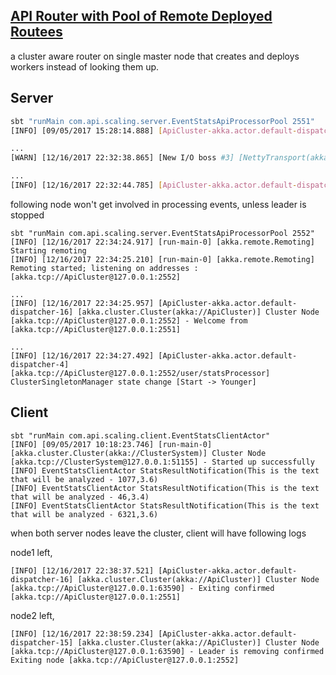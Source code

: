 
[API Router with Pool of Remote Deployed Routees](http://developer.lightbend.com/guides/akka-sample-cluster-scala/#router-example-with-pool-of-remote-deployed-routees)
---------------------------------------------

a cluster aware router on single master node that creates and deploys workers
instead of looking them up.

Server
------

```bash
sbt "runMain com.api.scaling.server.EventStatsApiProcessorPool 2551"
[INFO] [09/05/2017 15:28:14.888] [ApiCluster-akka.actor.default-dispatcher-16] [akka.tcp://ApiCluster@127.0.0.1:2551/user/statsProcessor] ClusterSingletonManager state change [Start -> Oldest]

...
[WARN] [12/16/2017 22:32:38.865] [New I/O boss #3] [NettyTransport(akka://ApiCluster)] Remote connection to [null] failed with java.net.ConnectException: Connection refused: /127.0.0.1:2552

...
[INFO] [12/16/2017 22:32:44.785] [ApiCluster-akka.actor.default-dispatcher-16] [akka.tcp://ApiCluster@127.0.0.1:2551/user/statsProcessorProxy] Singleton identified at [akka://ApiCluster/user/statsProcessor/singleton]
```


following node won't get involved in processing events, unless leader is
stopped


```
sbt "runMain com.api.scaling.server.EventStatsApiProcessorPool 2552"
[INFO] [12/16/2017 22:34:24.917] [run-main-0] [akka.remote.Remoting] Starting remoting
[INFO] [12/16/2017 22:34:25.210] [run-main-0] [akka.remote.Remoting] Remoting started; listening on addresses :[akka.tcp://ApiCluster@127.0.0.1:2552]

...
[INFO] [12/16/2017 22:34:25.957] [ApiCluster-akka.actor.default-dispatcher-16] [akka.cluster.Cluster(akka://ApiCluster)] Cluster Node [akka.tcp://ApiCluster@127.0.0.1:2552] - Welcome from [akka.tcp://ApiCluster@127.0.0.1:2551]

...
[INFO] [12/16/2017 22:34:27.492] [ApiCluster-akka.actor.default-dispatcher-4] [akka.tcp://ApiCluster@127.0.0.1:2552/user/statsProcessor] ClusterSingletonManager state change [Start -> Younger]
```

Client
------

```
sbt "runMain com.api.scaling.client.EventStatsClientActor"
[INFO] [09/05/2017 10:18:23.746] [run-main-0] [akka.cluster.Cluster(akka://ClusterSystem)] Cluster Node [akka.tcp://ClusterSystem@127.0.0.1:51155] - Started up successfully
[INFO] EventStatsClientActor StatsResultNotification(This is the text that will be analyzed - 1077,3.6)
[INFO] EventStatsClientActor StatsResultNotification(This is the text that will be analyzed - 46,3.4)
[INFO] EventStatsClientActor StatsResultNotification(This is the text that will be analyzed - 6321,3.6)
```

when both server nodes leave the cluster, client will have following logs

node1 left,

```
[INFO] [12/16/2017 22:38:37.521] [ApiCluster-akka.actor.default-dispatcher-16] [akka.cluster.Cluster(akka://ApiCluster)] Cluster Node [akka.tcp://ApiCluster@127.0.0.1:63590] - Exiting confirmed [akka.tcp://ApiCluster@127.0.0.1:2551]
```

node2 left,

```
[INFO] [12/16/2017 22:38:59.234] [ApiCluster-akka.actor.default-dispatcher-15] [akka.cluster.Cluster(akka://ApiCluster)] Cluster Node [akka.tcp://ApiCluster@127.0.0.1:63590] - Leader is removing confirmed Exiting node [akka.tcp://ApiCluster@127.0.0.1:2552]
```